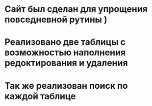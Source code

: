 # Сайт был сделан для упрощения повседневной рутины )
# Реализовано две таблицы с возможностью наполнения редоктирования и удаления
# Так же реализован поиск по каждой таблице
